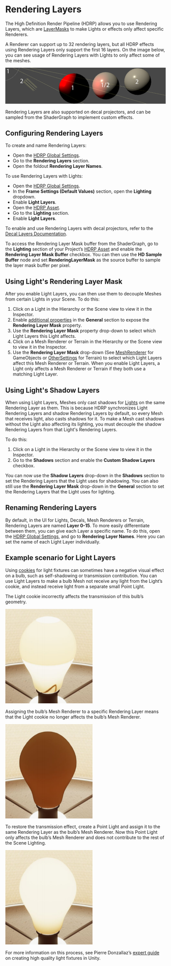 # Rendering Layers

The High Definition Render Pipeline (HDRP) allows you to use Rendering Layers, which are [LayerMasks](https://docs.unity3d.com/ScriptReference/LayerMask.html) to make Lights or effects only affect specific Renderers.

A Renderer can support up to 32 rendering layers, but all HDRP effects using Rendering Layers only support the first 16 layers.
On the image below, you can see usage of Rendering Layers with Lights to only affect some of the meshes.

![](Images/HDRPFeatures-LightLayers.png)

Rendering Layers are also supported on decal projectors, and can be sampled from the ShaderGraph to implement custom effects.

## Configuring Rendering Layers

To create and name Rendering Layers:

- Open the [HDRP Global Settings](Default-Settings-Window.md).
- Go to the **Rendering Layers** section.
- Open the foldout **Rendering Layer Names**.

To use Rendering Layers with Lights:
- Open the [HDRP Global Settings](Default-Settings-Window.md).
- In the **Frame Settings (Default Values)** section, open the **Lighting** dropdown.
- Enable **Light Layers**.
- Open the [HDRP Asset](HDRP-Asset.html).
- Go to the **Lighting** section.
- Enable **Light Layers**.

To enable and use Rendering Layers with decal projectors, refer to the [Decal Layers Documentation](Decal.md#enabling-decal-layers).

To access the Rendering Layer Mask buffer from the ShaderGraph, go to the **Lighting** section of your Project’s [HDRP Asset](HDRP-Asset.md) and enable the **Rendering Layer Mask Buffer** checkbox.
You can then use the **HD Sample Buffer** node and set **RenderingLayerMask** as the source buffer to sample the layer mask buffer per pixel.

## Using Light's Rendering Layer Mask

After you enable Light Layers, you can then use them to decouple Meshes from certain Lights in your Scene. To do this:

1. Click on a Light in the Hierarchy or the Scene view to view it in the Inspector.
2. Enable [additional properties](More-Options.md) in the **General** section to expose the **Rendering Layer Mask** property.
3. Use the **Rendering Layer Mask** property drop-down to select which Light Layers this Light affects.
4. Click on a Mesh Renderer or Terrain in the Hierarchy or the Scene view to view it in the Inspector.
5. Use the **Rendering Layer Mask** drop-down (See [MeshRenderer](https://docs.unity3d.com/Manual/class-MeshRenderer.html) for GameObjects or [OtherSettings](https://docs.unity3d.com/Manual/terrain-OtherSettings.html) for Terrain) to select which Light Layers affect this Mesh Renderer or Terrain. When you enable Light Layers, a Light only affects a Mesh Renderer or Terrain if they both use a matching Light Layer.

<a name="ShadowLightLayers"></a>

## Using Light's Shadow Layers

When using Light Layers, Meshes only cast shadows for [Lights](Light-Component.md) on the same Rendering Layer as them. This is because HDRP synchronizes Light Rendering Layers and shadow Rendering Layers by default, so every Mesh that receives light, also casts shadows for it. To make a Mesh cast shadows without the Light also affecting its lighting, you must decouple the shadow Rendering Layers from that Light's Rendering Layers.

To do this:

1. Click on a Light in the Hierarchy or the Scene view to view it in the Inspector.
2. Go to the **Shadows** section and enable the **Custom Shadow Layers** checkbox.

You can now use the **Shadow Layers** drop-down in the **Shadows** section to set the Rendering Layers that the Light uses for shadowing. You can also still use the **Rendering Layer Mask** drop-down in the **General** section to set the Rendering Layers that the Light uses for lighting.

<a name="renaming-rendering-layers"></a>

## Renaming Rendering Layers

By default, in the UI for Lights, Decals, Mesh Renderers or Terrain, Rendering Layers are named **Layer 0-15**. To more easily differentiate between them, you can give each Layer a specific name. To do this, open the [HDRP Global Settings](Default-Settings-Window.md), and go to **Rendering Layer Names**. Here you can set the name of each Light Layer individually.

## Example scenario for Light Layers

Using [cookies](https://docs.unity3d.com/Manual/Cookies.html) for light fixtures can sometimes have a negative visual effect on a bulb, such as self-shadowing or transmission contribution. You can use Light Layers to make a bulb Mesh not receive any light from the Light’s cookie, and instead receive light from a separate small Point Light.

The Light cookie incorrectly affects the transmission of this bulb’s geometry.

![](Images/LightLayers1.png)

Assigning the bulb’s Mesh Renderer to a specific Rendering Layer means that the Light cookie no longer affects the bulb’s Mesh Renderer.

![](Images/LightLayers2.png)

To restore the transmission effect, create a Point Light and assign it to the same Rendering Layer as the bulb’s Mesh Renderer. Now this Point Light only affects the bulb’s Mesh Renderer and does not contribute to the rest of the Scene Lighting.

![](Images/LightLayers3.png)

For more information on this process, see Pierre Donzallaz’s [expert guide](https://pydonzallaz.files.wordpress.com/2019/02/create-high-quality-light-fixtures-in-unity.pdf) on creating high quality light fixtures in Unity.
